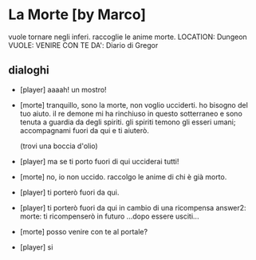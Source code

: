 # La Morte [by Marco]

vuole tornare negli inferi. raccoglie le anime morte.
LOCATION: Dungeon
VUOLE: VENIRE CON TE
DA': Diario di Gregor

## dialoghi

-   [player] aaaah! un mostro!
-   [morte] tranquillo, sono la morte, non voglio ucciderti. ho bisogno del tuo aiuto. il re demone mi ha rinchiuso in questo sotterraneo e sono tenuta a guardia da degli spiriti. gli spiriti temono gli esseri umani; accompagnami fuori da qui e ti aiuterò.

    (trovi una boccia d'olio)

-   [player] ma se ti porto fuori di qui ucciderai tutti!
-   [morte] no, io non uccido. raccolgo le anime di chi è già morto.
-   [player] ti porterò fuori da qui.
-   [player] ti porterò fuori da qui in cambio di una ricompensa
    answer2: morte: ti ricompenserò in futuro
    ...dopo essere usciti...
-   [morte] posso venire con te al portale?
-   [player] si
